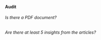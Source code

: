#### Audit

###### Is there a PDF document? 
###### Are there at least 5 insights from the articles? 

